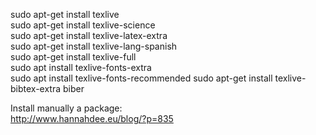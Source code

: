 sudo apt-get install texlive  
sudo apt-get install texlive-science  
sudo apt-get install texlive-latex-extra   
sudo apt-get install texlive-lang-spanish  
sudo apt-get install texlive-full  
sudo apt install texlive-fonts-extra  
sudo apt install texlive-fonts-recommended
sudo apt-get install texlive-bibtex-extra biber

Install manually a package:  
http://www.hannahdee.eu/blog/?p=835 
